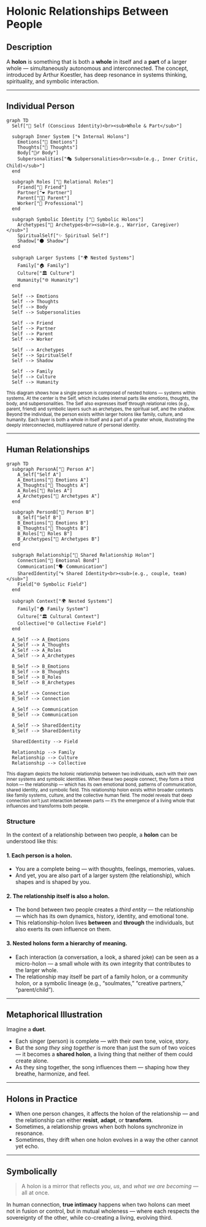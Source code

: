 # **Holonic Relationships Between People**

## **Description**

A **holon** is something that is both a **whole** in itself and a **part** of a larger whole — simultaneously autonomous and interconnected. The concept, introduced by Arthur Koestler, has deep resonance in systems thinking, spirituality, and symbolic interaction.

---

## **Individual Person**

```mermaid
graph TD
  Self["🧠 Self (Conscious Identity)<br><sub>Whole & Part</sub>"]

  subgraph Inner System ["🌀 Internal Holons"]
    Emotions["💓 Emotions"]
    Thoughts["💭 Thoughts"]
    Body["🧍‍♂️ Body"]
    Subpersonalities["🎭 Subpersonalities<br><sub>(e.g., Inner Critic, Child)</sub>"]
  end

  subgraph Roles ["🧩 Relational Roles"]
    Friend["🤝 Friend"]
    Partner["❤️ Partner"]
    Parent["👨‍👧 Parent"]
    Worker["💼 Professional"]
  end

  subgraph Symbolic Identity ["🌌 Symbolic Holons"]
    Archetypes["🦁 Archetypes<br><sub>(e.g., Warrior, Caregiver)</sub>"]
    SpiritualSelf["✨ Spiritual Self"]
    Shadow["🌑 Shadow"]
  end

  subgraph Larger Systems ["🌍 Nested Systems"]
    Family["🏠 Family"]
    Culture["🏛️ Culture"]
    Humanity["🌐 Humanity"]
  end

  Self --> Emotions
  Self --> Thoughts
  Self --> Body
  Self --> Subpersonalities

  Self --> Friend
  Self --> Partner
  Self --> Parent
  Self --> Worker

  Self --> Archetypes
  Self --> SpiritualSelf
  Self --> Shadow

  Self --> Family
  Self --> Culture
  Self --> Humanity
```

<sub>This diagram shows how a single person is composed of nested holons — systems within systems. At the center is the Self, which includes internal parts like emotions, thoughts, the body, and subpersonalities. The Self also expresses itself through relational roles (e.g., parent, friend) and symbolic layers such as archetypes, the spiritual self, and the shadow. Beyond the individual, the person exists within larger holons like family, culture, and humanity. Each layer is both a whole in itself and a part of a greater whole, illustrating the deeply interconnected, multilayered nature of personal identity.</sub>

---

## **Human Relationships**

```mermaid
graph TD
  subgraph PersonA["🧍 Person A"]
    A_Self["Self A"]
    A_Emotions["💓 Emotions A"]
    A_Thoughts["💭 Thoughts A"]
    A_Roles["🧩 Roles A"]
    A_Archetypes["🦁 Archetypes A"]
  end

  subgraph PersonB["🧍 Person B"]
    B_Self["Self B"]
    B_Emotions["💓 Emotions B"]
    B_Thoughts["💭 Thoughts B"]
    B_Roles["🧩 Roles B"]
    B_Archetypes["🦁 Archetypes B"]
  end

  subgraph Relationship["💞 Shared Relationship Holon"]
    Connection["🔗 Emotional Bond"]
    Communication["🗣️ Communication"]
    SharedIdentity["🌀 Shared Identity<br><sub>(e.g., couple, team)</sub>"]
    Field["🌐 Symbolic Field"]
  end

  subgraph Context["🌍 Nested Systems"]
    Family["🏠 Family System"]
    Culture["🏛️ Cultural Context"]
    Collective["🌐 Collective Field"]
  end

  A_Self --> A_Emotions
  A_Self --> A_Thoughts
  A_Self --> A_Roles
  A_Self --> A_Archetypes

  B_Self --> B_Emotions
  B_Self --> B_Thoughts
  B_Self --> B_Roles
  B_Self --> B_Archetypes

  A_Self --> Connection
  B_Self --> Connection

  A_Self --> Communication
  B_Self --> Communication

  A_Self --> SharedIdentity
  B_Self --> SharedIdentity

  SharedIdentity --> Field

  Relationship --> Family
  Relationship --> Culture
  Relationship --> Collective
```

<sub>
This diagram depicts the holonic relationship between two individuals, each with their own inner systems and symbolic identities. When these two people connect, they form a third holon — the relationship — which has its own emotional bond, patterns of communication, shared identity, and symbolic field. This relationship holon exists within broader contexts like family systems, culture, and the collective human field. The model reveals that deep connection isn’t just interaction between parts — it’s the emergence of a living whole that influences and transforms both people.
</sub>

### **Structure**

In the context of a relationship between two people, a **holon** can be understood like this:

#### 1. **Each person is a holon.**

* You are a complete being — with thoughts, feelings, memories, values.
* And yet, you are also part of a larger system (the relationship), which shapes and is shaped by you.

#### 2. **The relationship itself is also a holon.**

* The bond between two people creates a *third entity* — the relationship — which has its own dynamics, history, identity, and emotional tone.
* This relationship-holon lives **between** and **through** the individuals, but also exerts its own influence on them.

#### 3. **Nested holons form a hierarchy of meaning.**

* Each interaction (a conversation, a look, a shared joke) can be seen as a micro-holon — a small whole with its own integrity that contributes to the larger whole.
* The relationship may itself be part of a family holon, or a community holon, or a symbolic lineage (e.g., “soulmates,” “creative partners,” “parent/child”).

---

## **Metaphorical Illustration**

Imagine a **duet**.

* Each singer (person) is complete — with their own tone, voice, story.
* But the *song they sing together* is more than just the sum of two voices — it becomes a **shared holon**, a living thing that neither of them could create alone.
* As they sing together, the song influences them — shaping how they breathe, harmonize, and feel.

---

## **Holons in Practice**

* When one person changes, it affects the holon of the relationship — and the relationship can either **resist**, **adapt**, or **transform**.
* Sometimes, a relationship grows when both holons synchronize in resonance.
* Sometimes, they drift when one holon evolves in a way the other cannot yet echo.

---

## **Symbolically**

> A holon is a mirror that reflects *you*, *us*, and *what we are becoming* — all at once.

In human connection, **true intimacy** happens when two holons can meet not in fusion or control, but in mutual wholeness — where each respects the sovereignty of the other, while co-creating a living, evolving third.
